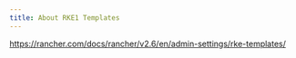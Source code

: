 ```yaml
---
title: About RKE1 Templates
---
```


https://rancher.com/docs/rancher/v2.6/en/admin-settings/rke-templates/